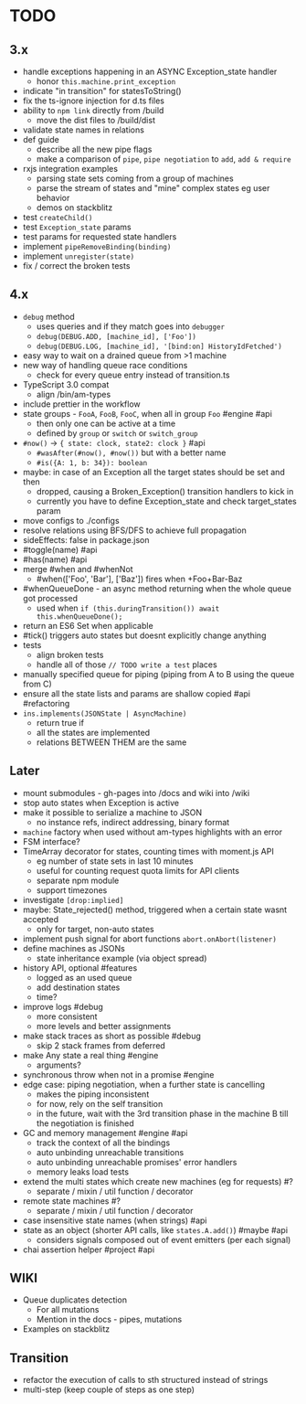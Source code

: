 # TODO

## 3.x
- handle exceptions happening in an ASYNC Exception_state handler
  - honor `this.machine.print_exception`
- indicate "in transition" for statesToString()
- fix the ts-ignore injection for d.ts files
- ability to `npm link` directly from /build
  - move the dist files to /build/dist
- validate state names in relations
- def guide
  - describe all the new pipe flags
  - make a comparison of `pipe`, `pipe negotiation` to `add`, `add & require`
- rxjs integration examples
  - parsing state sets coming from a group of machines
  - parse the stream of states and "mine" complex states eg user behavior
  - demos on stackblitz
- test `createChild()`
- test `Exception_state` params
- test params for requested state handlers
- implement `pipeRemoveBinding(binding)`
- implement `unregister(state)`
- fix / correct the broken tests

## 4.x
- `debug` method
  - uses queries and if they match goes into `debugger`
  - `debug(DEBUG.ADD, [machine_id], ['Foo'])`
  - `debug(DEBUG.LOG, [machine_id], '[bind:on] HistoryIdFetched')`
- easy way to wait on a drained queue from >1 machine
- new way of handling queue race conditions
  - check for every queue entry instead of transition.ts
- TypeScript 3.0 compat
  - align /bin/am-types
- include prettier in the workflow
- state groups - `FooA`, `FooB`, `FooC`, when all in group `Foo` #engine #api
  - then only one can be active at a time
  - defined by `group` or `switch` or `switch_group`
- `#now()` -> `{ state: clock, state2: clock }` #api
  - `#wasAfter(#now(), #now())` but with a better name
  - `#is({A: 1, b: 34}): boolean`
- maybe: in case of an Exception all the target states should be set and then
  - dropped, causing a Broken_Exception() transition handlers to kick in
  - currently you have to define Exception_state and check target_states param
- move configs to ./configs
- resolve relations using BFS/DFS to achieve full propagation
- sideEffects: false in package.json
- #toggle(name) #api
- #has(name) #api
- merge #when and #whenNot
  - #when(['Foo', 'Bar'], ['Baz']) fires when +Foo+Bar-Baz
- #whenQueueDone - an async method returning when the whole queue got processed
  - used when `if (this.duringTransition()) await this.whenQueueDone();`
- return an ES6 Set when applicable
- #tick() triggers auto states but doesnt explicitly change anything
- tests
  - align broken tests
  - handle all of those `// TODO write a test` places
- manually specified queue for piping (piping from A to B using the queue from C)
- ensure all the state lists and params are shallow copied #api #refactoring
- `ins.implements(JSONState | AsyncMachine)`
  - return true if
  - all the states are implemented
  - relations BETWEEN THEM are the same

## Later

- mount submodules - gh-pages into /docs and wiki into /wiki
- stop auto states when Exception is active
- make it possible to serialize a machine to JSON
  - no instance refs, indirect addressing, binary format
- `machine` factory when used without am-types highlights with an error
- FSM interface?
- TimeArray decorator for states, counting times with moment.js API
  - eg number of state sets in last 10 minutes
  - useful for counting request quota limits for API clients
  - separate npm module
  - support timezones
- investigate `[drop:implied]`
- maybe: State_rejected() method, triggered when a certain state wasnt accepted
  - only for target, non-auto states
- implement push signal for abort functions `abort.onAbort(listener)`
- define machines as JSONs
  - state inheritance example (via object spread)
- history API, optional #features
  - logged as an used queue
  - add destination states
  - time?
- improve logs #debug
  - more consistent
  - more levels and better assignments
- make stack traces as short as possible #debug
    - skip 2 stack frames from deferred
- make Any state a real thing #engine
  - arguments?
- synchronous throw when not in a promise #engine
- edge case: piping negotiation, when a further state is cancelling
  - makes the piping inconsistent
  - for now, rely on the self transition
  - in the future, wait with the 3rd transition phase in the machine B
    till the negotiation is finished
- GC and memory management #engine #api
  - track the context of all the bindings
  - auto unbinding unreachable transitions
  - auto unbinding unreachable promises' error handlers
  - memory leaks load tests
- extend the multi states which create new machines (eg for requests) #?
  - separate / mixin / util function / decorator
- remote state machines #?
  - separate / mixin / util function / decorator
- case insensitive state names (when strings) #api
- state as an object (shorter API calls, like `states.A.add()`) #maybe #api
  - considers signals composed out of event emitters (per each signal)
- chai assertion helper #project #api

## WIKI

* Queue duplicates detection
  * For all mutations
  * Mention in the docs - pipes, mutations
* Examples on stackblitz

## Transition

* refactor the execution of calls to sth structured instead of strings
* multi-step (keep couple of steps as one step)